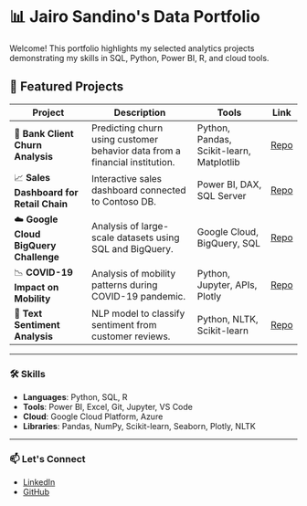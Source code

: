 # 📊 Jairo Sandino's Data Portfolio

Welcome! This portfolio highlights my selected analytics projects demonstrating my skills in SQL, Python, Power BI, R, and cloud tools.

## 🚀 Featured Projects

| Project | Description | Tools | Link |
|--------|-------------|-------|------|
| 🏦 **Bank Client Churn Analysis** | Predicting churn using customer behavior data from a financial institution. | Python, Pandas, Scikit-learn, Matplotlib | [Repo](https://github.com/jisandino/bank-churn-prediction) |
| 📈 **Sales Dashboard for Retail Chain** | Interactive sales dashboard connected to Contoso DB. | Power BI, DAX, SQL Server | [Repo](https://github.com/jisandino/contoso-dashboard) |
| ☁️ **Google Cloud BigQuery Challenge** | Analysis of large-scale datasets using SQL and BigQuery. | Google Cloud, BigQuery, SQL | [Repo](https://github.com/jisandino/gcloud-challenge) |
| 📉 **COVID-19 Impact on Mobility** | Analysis of mobility patterns during COVID-19 pandemic. | Python, Jupyter, APIs, Plotly | [Repo](https://github.com/jisandino/covid19-mobility-analysis) |
| 🧠 **Text Sentiment Analysis** | NLP model to classify sentiment from customer reviews. | Python, NLTK, Scikit-learn | [Repo](https://github.com/jisandino/sentiment-nlp) |

---

### 🛠 Skills

- **Languages**: Python, SQL, R
- **Tools**: Power BI, Excel, Git, Jupyter, VS Code
- **Cloud**: Google Cloud Platform, Azure
- **Libraries**: Pandas, NumPy, Scikit-learn, Seaborn, Plotly, NLTK

---

### 📫 Let's Connect

- [LinkedIn](https://www.linkedin.com/in/jairosandino/)
- [GitHub](https://github.com/jisandino)
